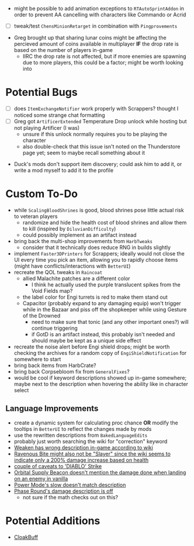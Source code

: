 - might be possible to add animation exceptions to `RTAutoSprintAddon` in order to prevent AA cancelling with characters like Commando or Acrid
- [ ] tweak/test `ChensMinionRetarget` in combination with `Pingprovements`
- Greg brought up that sharing lunar coins might be affecting the percieved amount of coins available in multiplayer **IF** the drop rate is based on the number of players in-game
  - IIRC the drop rate is not affected, but if more enemies are spawning due to more players, this could be a factor; might be worth looking into

# Potential Bugs
- [ ] does `ItemExchangeNotifier` work properly with Scrappers? thought I noticed some strange chat formatting
- [ ] Greg got `ArtificerExtended` Temperature Drop unlock while hosting but not playing Artificer (I was)
  - unsure if this unlock normally requires you to be playing the character
  - also double-check that this issue isn't noted on the Thunderstore page yet; seem to maybe recall something about it
- Duck's mods don't support item discovery; could ask him to add it, or write a mod myself to add it to the profile

# Custom To-Do
- while `ScalingBloodShrines` is good, blood shrines pose little actual risk to veteran players
  - randomize and hide the health cost of blood shrines and allow them to kill (inspired by `DiluvianDifficulty`)
  - could possibly implement as an artifact instead
- bring back the multi-shop improvements from `HarbTweaks`
  - consider that it technically does reduce RNG in builds slightly
- implement `Faster3DPrinters` for Scrappers; ideally would not close the UI every time you pick an item, allowing you to rapidly choose items (might have conflicts/interactions with `BetterUI`)
- recreate the QOL tweaks in `Raincoat`
  - allied Malachite patches are a different color
    - I think he actually used the purple translucent spikes from the Void Fields map?
  - the label color for Engi turrets is red to make them stand out
  - Capacitor (probably expand to any damaging equip) won't trigger while in the Bazaar and piss off the shopkeeper while using Gesture of the Drowned
    - need to make sure that tonic (and any other important ones?) will continue triggering
    - if GotD is an artifact instead, this probably isn't needed and should maybe be kept as a unique side effect
- recreate the noise alert before Engi shield drops; might be worth checking the archives for a random copy of `EngiShieldNotification` for somewhere to start
- bring back items from HarbCrate?
- bring back Corpsebloom fix from `GeneralFixes`?
- would be cool if keyword descriptions showed up in-game somewhere; maybe next to the description when hovering the ability like in character select

## Language Improvements
- create a dynamic system for calculating proc chance **OR** modify the tooltips in `BetterUI` to reflect the changes made by mods
- use the rewritten descriptions from `BakedLanguageEdits`
- probably just worth searching the wiki for "correction" keyword
- [Weaken has wrong description in-game according to wiki](https://riskofrain2.fandom.com/wiki/REX#Natural_Toxins)
- [Ravenous Bite might also not be "Slayer" since the wiki seems to indicate only a 200% damage increase based on health](https://riskofrain2.fandom.com/wiki/Acrid#Ravenous_Bite)
- [couple of caveats to 'DIABLO' Strike](https://riskofrain2.fandom.com/wiki/Captain#OGM-72_.27DIABLO.27_Strike)
- [Orbital Supply Beacon doesn't mention the damage done when landing on an enemy in vanilla](https://riskofrain2.fandom.com/wiki/Captain#Orbital_Supply_Beacon)
- [Power Mode's slow doesn't match description](https://riskofrain2.fandom.com/wiki/MUL-T#Power_Mode)
- [Phase Round's damage description is off](https://riskofrain2.fandom.com/wiki/Commando#Phase_Round)
  - not sure if the math checks out on this?

# Potential Additions
- [CloakBuff](https://thunderstore.io/package/DestroyedClone/CloakBuff/)
